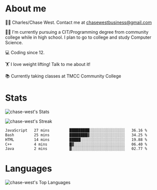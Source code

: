 # About me
🙋‍♂️ Charles/Chase West. Contact me at chasewestbusiness@gmail.com

👨‍🎓 I'm currently pursuing a CIT/Programming degree from community college
while in high school. I plan to go to college and study Computer Science. 

💻 Coding since 12.

🏋️ I love weight lifting! Talk to me about it! 

📚 Currently taking classes at TMCC Community College 

# Stats 

![chase-west's Stats](https://github-readme-stats.vercel.app/api?username=chase-west&theme=prussian&show_icons=true&hide_border=false&count_private=true)


![chase-west's Streak](https://github-readme-streak-stats.herokuapp.com/?user=chase-west&theme=prussian&hide_border=false)

<!--START_SECTION:waka-->

```txt
JavaScript   27 mins         █████████░░░░░░░░░░░░░░░░   36.16 %
Bash         25 mins         ████████▓░░░░░░░░░░░░░░░░   34.25 %
HTML         14 mins         █████░░░░░░░░░░░░░░░░░░░░   19.88 %
C++          4 mins          █▓░░░░░░░░░░░░░░░░░░░░░░░   06.40 %
Java         2 mins          ▓░░░░░░░░░░░░░░░░░░░░░░░░   02.77 %
```

<!--END_SECTION:waka-->


# Languages 
![chase-west's Top Languages](https://github-readme-stats.vercel.app/api/top-langs/?username=chase-west&theme=prussian&show_icons=true&hide_border=false&layout=compact)


